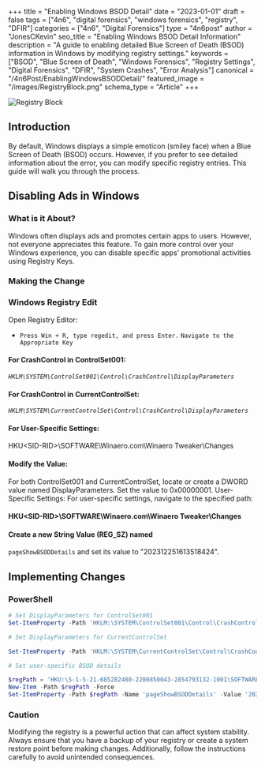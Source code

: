 +++
title = "Enabling Windows BSOD Detail"
date = "2023-01-01"
draft = false
tags = ["4n6", "digital forensics", "windows forensics", "registry", "DFIR"]
categories = ["4n6", "Digital Forensics"]
type = "4n6post"
author = "JonesCKevin"
seo_title = "Enabling Windows BSOD Detail Information"
description = "A guide to enabling detailed Blue Screen of Death (BSOD) information in Windows by modifying registry settings."
keywords = ["BSOD", "Blue Screen of Death", "Windows Forensics", "Registry Settings", "Digital Forensics", "DFIR", "System Crashes", "Error Analysis"]
canonical = "/4n6Post/EnablingWindowsBSODDetail/"
featured_image = "/images/RegistryBlock.png"
schema_type = "Article"
+++

![Registry Block](../EnablingWindowsBSODDetail/images/RegistryBlock.png)

## Introduction

By default, Windows displays a simple emoticon (smiley face) when a Blue Screen of Death (BSOD) occurs. However,
if you prefer to see detailed information about the error, you can modify specific registry entries. This guide
will walk you through the process.

## Disabling Ads in Windows

### What is it About?

Windows often displays ads and promotes certain apps to users. However, not everyone appreciates this feature.
To gain more control over your Windows experience, you can disable specific apps' promotional activities using
Registry Keys.

### Making the Change

### Windows Registry Edit

Open Registry Editor:
- `Press Win + R, type regedit, and press Enter.`
`Navigate to the Appropriate Key`

#### For CrashControl in ControlSet001:

*`HKLM\SYSTEM\ControlSet001\Control\CrashControl\DisplayParameters`*

#### For CrashControl in CurrentControlSet:

*`HKLM\SYSTEM\CurrentControlSet\Control\CrashControl\DisplayParameters`*

#### For User-Specific Settings:

HKU\<SID-RID>\SOFTWARE\Winaero.com\Winaero Tweaker\Changes

#### Modify the Value:

For both ControlSet001 and CurrentControlSet, locate or
create a DWORD value named DisplayParameters.
Set the value to 0x00000001.
User-Specific Settings:
For user-specific settings, navigate to the specified
path:

#### HKU\<SID-RID>\SOFTWARE\Winaero.com\Winaero Tweaker\Changes

#### Create a new String Value (REG_SZ) named

`pageShowBSODDetails` and set its value to "202312251613518424".

## Implementing Changes

### PowerShell

```powershell
# Set DisplayParameters for ControlSet001
Set-ItemProperty -Path 'HKLM:\SYSTEM\ControlSet001\Control\CrashControl\' -Name 'DisplayParameters' -Value 0x00000001

# Set DisplayParameters for CurrentControlSet

Set-ItemProperty -Path 'HKLM:\SYSTEM\CurrentControlSet\Control\CrashControl\' -Name 'DisplayParameters' -Value 0x00000001

# Set user-specific BSOD details

$regPath = 'HKU:\S-1-5-21-685282480-2200850043-2854793132-1001\SOFTWARE\Winaero.com\Winaero Tweaker\Changes'
New-Item -Path $regPath -Force
Set-ItemProperty -Path $regPath -Name 'pageShowBSODDetails' -Value '202312251613518424'
```

### Caution

Modifying the registry is a powerful action that can affect system stability. Always ensure that you have a
backup of your registry or create a system restore point before making changes. Additionally, follow the
instructions carefully to avoid unintended consequences.
